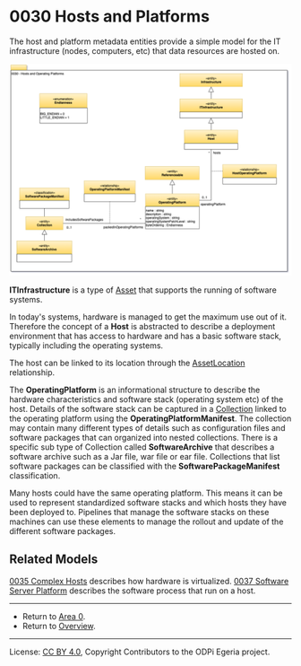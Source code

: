 <!-- SPDX-License-Identifier: CC-BY-4.0 -->
<!-- Copyright Contributors to the ODPi Egeria project. -->

# 0030 Hosts and Platforms

The host and platform metadata entities provide a simple model for the
IT infrastructure (nodes, computers, etc) that data resources are hosted on.

![UML](0030-Hosts-and-Platforms.png#pagewidth)

**ITInfrastructure** is a type of [Asset](0010-Base-Model.md) that supports the running
of software systems.

In today's systems, hardware is managed to get the maximum use out of it.
Therefore the concept of a **Host** is abstracted to describe a deployment environment
that has access to hardware and has a basic software stack, typically including the operating systems.

The host can be linked to its location through the [AssetLocation](0025-Locations.md) relationship.

The **OperatingPlatform** is an informational structure to describe the
hardware characteristics and software stack (operating system etc) of the host.
Details of the software stack can be captured in a [Collection](0021-Collections.md)
linked to the operating platform using the **OperatingPlatformManifest**.
The collection may contain many different types of details such as configuration files and software packages that can
organized into nested collections.  There is a specific sub type of Collection called **SoftwareArchive**
that describes a software archive such as a Jar file, war file or ear file.
Collections that list software packages can be classified with the **SoftwarePackageManifest**
classification.

Many hosts could have the same operating platform.  This means it can be used to
represent standardized software stacks and which hosts
they have been deployed to.  Pipelines that manage the software stacks on these machines can use these elements to
manage the rollout and update of the different software packages.

## Related Models

[0035 Complex Hosts](0035-Complex-Hosts.md) describes how hardware is virtualized.
[0037 Software Server Platform](0037-Software-Server-Platforms.md) describes the software process that run on a host.

----

* Return to [Area 0](Area-0-models.md).
* Return to [Overview](.).


----
License: [CC BY 4.0](https://creativecommons.org/licenses/by/4.0/),
Copyright Contributors to the ODPi Egeria project.